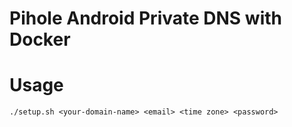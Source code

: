 # Pihole Android Private DNS with Docker

# Usage
`./setup.sh <your-domain-name> <email> <time zone> <password>`
